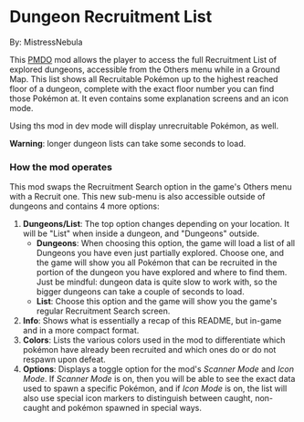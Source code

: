 # Dungeon Recruitment List
By: MistressNebula

This [PMDO](https://github.com/audinowho/PMDODump/releases) mod allows
the player to access the full Recruitment List of explored dungeons,
accessible from the Others menu while in a Ground Map.
This list shows all Recruitable Pokémon up to the highest reached
floor of a dungeon, complete with the exact floor number you can find
those Pokémon at.
It even contains some explanation screens and an icon mode.

Using ths mod in dev mode will display unrecruitable Pokémon, as well.

**Warning**: longer dungeon lists can take some seconds to load.

### How the mod operates
This mod swaps the Recruitment Search option in the game's Others menu
with a Recruit one.
This new sub-menu is also accessible outside of dungeons and contains
4 more options:

1. **Dungeons/List**: The top option changes depending on your
location. It will be "List" when inside a dungeon, and "Dungeons"
outside.
    - **Dungeons**: When choosing this option, the game will load a
list of all Dungeons you have even just partially explored. Choose
one, and the game will show you all Pokémon that can be recruited
in the portion of the dungeon you have explored and where to find
them. Just be mindful: dungeon data is quite slow to work with, so
the bigger dungeons can take a couple of seconds to load.
    - **List**: Choose this option and the game will show you the
game's regular Recruitment Search screen.
2. **Info**: Shows what is essentially a recap of this README, but
in-game and in a more compact format.
3. **Colors**: Lists the various colors used in the mod to 
differentiate which pokémon have already been recruited and which ones
do or do not respawn upon defeat.
4. **Options**: Displays a toggle option for the mod's
*Scanner Mode* and *Icon Mode*. If *Scanner Mode* is on, then you
will be able to see the exact data used to spawn a specific Pokémon,
and if *Icon Mode* is on, the list will also use special icon markers 
to distinguish between caught, non-caught and pokémon spawned in special ways.
